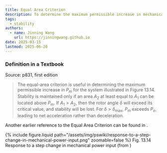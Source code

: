 ```yaml
---
title: Equal Area Criterion
description: To determine the maximum permissible increase in mechanical power input for system stability.
tags:
  - stability
authors:
  - name: Jinning Wang
    url: https://jinningwang.github.io
date: 2025-03-15
lastmod: 2025-06-20
---
```


### Definition in a Textbook

Source: <d-cite key="kundur1994Power"></d-cite> p831, first edition

> The equal-area criterion is useful in determining the maximum permissible increase in $P_{m}$ for the system illustrated in Figure 13.14. Stability is maintained only if an area $A_{2}$ at least equal to $A_{1}$ can be located above $P_{m}$. If $A_{1} > A_{2}$, then the rotor angle $\delta$ will exceed its critical value, and stability will be lost. For $\delta > \delta_{\max}$, $P_{m}$ exceeds $P_{e}$, leading to net acceleration rather than deceleration.

Another earlier reference to the Equal Area Criterion can be found in <d-cite key="dahl1935stability"></d-cite>.

<div class="row mt-3">
    <div class="col-sm mt-3 mt-md-0">
        {% include figure.liquid
        path="/assets/img/pswiki/response-to-a-step-change-in-mechanical-power-input.png"
        zoomable=false %}
        Fig. 13.14 Response to a step change in mechanical power input (from <d-cite key="kundur1994Power"></d-cite>)
    </div>
</div>
